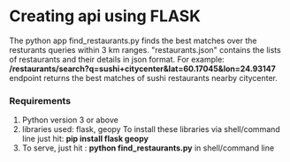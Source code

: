 # Creating api using FLASK


The python app find_restaurants.py finds the best matches over the resturants queries within 3 km ranges. "restaurants.json" contains the lists of restaurants and their details in json format. For example: **/restaurants/search?q=sushi+citycenter&lat=60.17045&lon=24.93147** endpoint returns the best matches of sushi restaurants nearby citycenter. 


### Requirements

1. Python version 3 or above
2. libraries used: flask, geopy
   To install these libraries via shell/command line just hit: **pip install flask geopy**
3. To serve, just hit : **python find_restaurants.py** in shell/command line


```python

```
